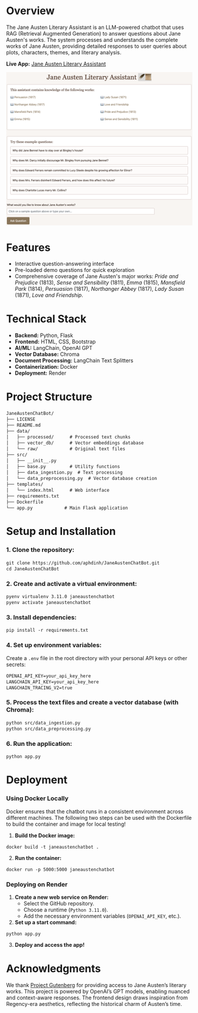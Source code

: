 # Overview
The Jane Austen Literary Assistant is an LLM-powered chatbot that uses RAG (Retrieval Augmented Generation) to answer questions about Jane Austen's works. The system processes and understands the complete works of Jane Austen, providing detailed responses to user queries about plots, characters, themes, and literary analysis.

**Live App:** [Jane Austen Literary Assistant](https://jane-austen-literary-assistant.onrender.com/)

![alt text](image.png)

# Features
- Interactive question-answering interface
- Pre-loaded demo questions for quick exploration
- Comprehensive coverage of Jane Austen's major works: *Pride and Prejudice* (1813), *Sense and Sensibility* (1811), *Emma* (1815), *Mansfield Park* (1814), *Persuasion* (1817), *Northanger Abbey* (1817), *Lady Susan* (1871), *Love and Friendship*.

# Technical Stack
- **Backend:** Python, Flask
- **Frontend:** HTML, CSS, Bootstrap
- **AI/ML:** LangChain, OpenAI GPT
- **Vector Database:** Chroma
- **Document Processing:** LangChain Text Splitters
- **Containerization:** Docker
- **Deployment:** Render

# Project Structure
```
JaneAustenChatBot/
├── LICENSE
├── README.md
├── data/
│   ├── processed/      # Processed text chunks
│   ├── vector_db/      # Vector embeddings database
│   └── raw/            # Original text files
├── src/
│   ├── __init__.py
│   ├── base.py         # Utility functions
│   ├── data_ingestion.py  # Text processing
│   └── data_preprocessing.py  # Vector database creation
├── templates/
│   └── index.html      # Web interface
├── requirements.txt
├── Dockerfile       
└── app.py            # Main Flask application
```

# Setup and Installation

### 1. Clone the repository:
```
git clone https://github.com/aphdinh/JaneAustenChatBot.git
cd JaneAustenChatBot
```

### 2. Create and activate a virtual environment:
```
pyenv virtualenv 3.11.0 janeaustenchatbot
pyenv activate janeaustenchatbot
```

### 3. Install dependencies:
```
pip install -r requirements.txt
```

### 4. Set up environment variables:
Create a `.env` file in the root directory with your personal API keys or other secrets:
```
OPENAI_API_KEY=your_api_key_here
LANGCHAIN_API_KEY=your_api_key_here
LANGCHAIN_TRACING_V2=true
```

### 5. Process the text files and create a vector database (with Chroma):
```
python src/data_ingestion.py
python src/data_preprocessing.py
```

### 6. Run the application:
```
python app.py
```

# Deployment

### **Using Docker Locally**
Docker ensures that the chatbot runs in a consistent environment across different machines. The following two steps can be used with the Dockerfile to build the container and image for local testing!

1. **Build the Docker image:**
```
docker build -t janeaustenchatbot .
```
2. **Run the container:**
```
docker run -p 5000:5000 janeaustenchatbot
```

### **Deploying on Render**
1. **Create a new web service on Render:**
   - Select the GitHub repository.
   - Choose a runtime (`Python 3.11.0`).
   - Add the necessary environment variables (`OPENAI_API_KEY`, etc.).
2. **Set up a start command:**
```
python app.py
```
3. **Deploy and access the app!**

# Acknowledgments
We thank [Project Gutenberg](https://www.gutenberg.org/) for providing access to Jane Austen’s literary works. This project is powered by OpenAI’s GPT models, enabling nuanced and context-aware responses. The frontend design draws inspiration from Regency-era aesthetics, reflecting the historical charm of Austen’s time.
